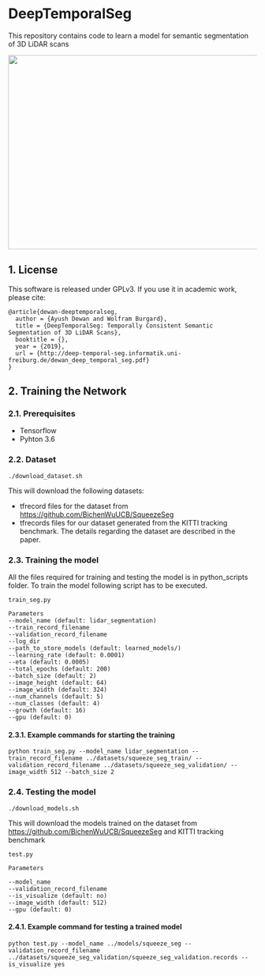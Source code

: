 # DeepTemporalSeg

This repository contains code to learn a model for semantic segmentation of 3D LiDAR scans 



<img src="http://deep-temporal-seg.informatik.uni-freiburg.de/ezgif.com-video-to-gif.gif" width="580" height="394" align="center" />


## 1. License

This software is released under GPLv3. If you use it in academic work, please cite:

```
@article{dewan-deeptemporalseg,
  author = {Ayush Dewan and Wolfram Burgard},
  title = {DeepTemporalSeg: Temporally Consistent Semantic Segmentation of 3D LiDAR Scans},
  booktitle = {},
  year = {2019},
  url = {http://deep-temporal-seg.informatik.uni-freiburg.de/dewan_deep_temporal_seg.pdf}
}
```


## 2. Training the Network 

### 2.1. Prerequisites

* Tensorflow 
* Pyhton 3.6

### 2.2. Dataset

```
./download_dataset.sh

```

This will download the following datasets:
* tfrecord files for the dataset from https://github.com/BichenWuUCB/SqueezeSeg
* tfrecords files for our dataset generated from the KITTI tracking benchmark. The details regarding the dataset are described in the paper. 
### 2.3. Training the model
All the files required for training and testing the model is in python_scripts folder. To train the model following script has to be executed.

```
train_seg.py 

Parameters
--model_name (default: lidar_segmentation)
--train_record_filename
--validation_record_filename
--log_dir
--path_to_store_models (default: learned_models/)
--learning_rate (default: 0.0001)
--eta (default: 0.0005)
--total_epochs (default: 200)
--batch_size (default: 2)
--image_height (default: 64)
--image_width (default: 324)
--num_channels (default: 5)
--num_classes (default: 4)
--growth (default: 16)
--gpu (default: 0)

```


#### 2.3.1. Example commands for starting the training 

```
python train_seg.py --model_name lidar_segmentation --train_record_filename ../datasets/squeeze_seg_train/ --validation_record_filename ../datasets/squeeze_seg_validation/ --image_width 512 --batch_size 2
```

### 2.4. Testing the model

```
./download_models.sh

```
This will download the models trained on the dataset from https://github.com/BichenWuUCB/SqueezeSeg
and KITTI tracking benchmark




```
test.py 

Parameters

--model_name 
--validation_record_filename
--is_visualize (default: no)
--image_width (default: 512)
--gpu (default: 0)

```

#### 2.4.1. Example command for testing a trained model
```
python test.py --model_name ../models/squeeze_seg --validation_record_filename ../datasets/squeeze_seg_validation/squeeze_seg_validation.records --is_visualize yes

```






